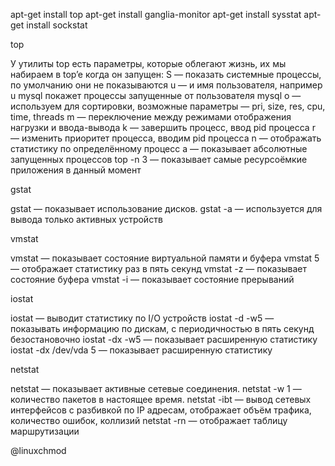apt-get install top
apt-get install ganglia-monitor
apt-get install sysstat
apt-get install sockstat


top

У утилиты top есть параметры, которые облегают жизнь, их мы набираем в top’e когда он запущен:
S — показать системные процессы, по умолчанию они не показываются
u — и имя пользователя, например u mysql покажет процессы запущенные от пользователя mysql
o — используем для сортировки, возможные параметры — pri, size, res, cpu, time, threads
m — переключение между режимами отображения нагрузки и ввода-вывода
k — завершить процесс, ввод pid процесса
r — изменить приоритет процесса, вводим pid процесса
n — отображать статистику по определённому процесс
a — показывает абсолютные запущенных процессов
top -n 3 — показывает самые ресурсоёмкие приложения в данный момент


gstat

gstat — показывает использование дисков.
gstat -a — используется для вывода только активных устройств


vmstat

vmstat — показывает состояние виртуальной памяти и буфера
vmstat 5 — отображает статистику раз в пять секунд
vmstat -z — показывает состояние буфера
vmstat -i — показывает состояние прерываний


iostat

iostat — выводит статистику по I/O устройств
iostat -d -w5 — показывать информацию по дискам, с периодичностью в пять секунд безостановочно
iostat -dx -w5 — показывает расширенную статистику
iostat -dx /dev/vda 5 — показывает расширенную статистику


netstat

netstat — показывает активные сетевые соединения.
netstat -w 1 — количество пакетов в настоящее время.
netstat -ibt — вывод сетевых интерфейсов с разбивкой по IP адресам, отображает объём трафика, количество ошибок, коллизий
netstat -rn — отображает таблицу маршрутизации

@linuxchmod
